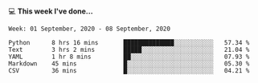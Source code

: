 💻 **This week I've done...**

<!--START_SECTION:waka-->
```text
Week: 01 September, 2020 - 08 September, 2020

Python      8 hrs 16 mins       ██████████████░░░░░░░░░░░   57.34 % 
Text        3 hrs 2 mins        █████░░░░░░░░░░░░░░░░░░░░   21.04 % 
YAML        1 hr 8 mins         ██░░░░░░░░░░░░░░░░░░░░░░░   07.93 % 
Markdown    45 mins             █░░░░░░░░░░░░░░░░░░░░░░░░   05.30 % 
CSV         36 mins             █░░░░░░░░░░░░░░░░░░░░░░░░   04.21 %
```
<!--END_SECTION:waka-->
